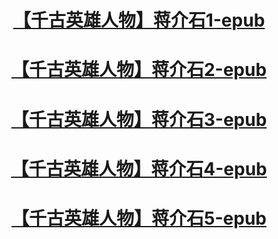 
<h1 align="center">	
<td><a href="https://github.com/dfchunsring/wer/blob/master/downldoad/hero-Chiang-Kai-shek%20(1).epub?raw=true">【千古英雄人物】蒋介石1-epub</a></td></h1></p>

<h1 align="center">	
<td><a href="https://github.com/dfchunsring/wer/blob/master/downldoad/hero-Cao-cao.epub?raw=true">【千古英雄人物】蒋介石2-epub</a></td></h1></p>

<h1 align="center">	
<td><a href="https://github.com/dfchunsring/wer/blob/master/downldoad/hero-Han-xin.epub?raw=true">【千古英雄人物】蒋介石3-epub</a></td></h1></p>

<h1 align="center">	
<td><a href="https://github.com/dfchunsring/wer/blob/master/downldoad/hero-Li-Bai.epub?raw=true">【千古英雄人物】蒋介石4-epub</a></td></h1></p>

<h1 align="center">	
<td><a href="https://github.com/dfchunsring/wer/blob/master/downldoad/hero-Qin-shi-huang.epub?raw=true">【千古英雄人物】蒋介石5-epub</a></td></h1></p>







